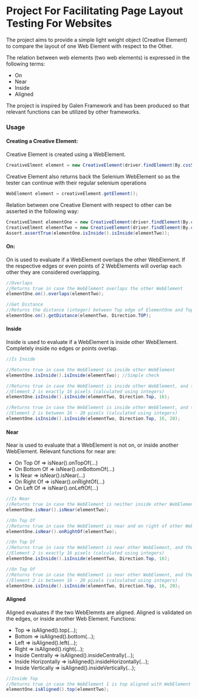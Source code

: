 # Project For Facilitating Page Layout Testing For Websites
The project aims to provide a simple light weight object (Creative Element) to compare the layout of one Web Element with respect to the Other.

The relation between web elements (two web elements) is expressed in the following terms:
* On
* Near
* Inside
* Aligned

The project is inspired by Galen Framework and has been produced so that relevant functions can be utilized by other frameworks.

### Usage

#### Creating a Creative Element:

Creative Element is created using a WebElement. 
```java
CreativeElment element = new CreativeElement(driver.findElement(By.cssSelector(...)));
```

Creative Element also returns back the Selenium WebElement so as the tester can continue with their regular selenium operations

```java
WebElement element = creativeElement.getElement();
```

Relation between one Creative Element with respect to other can be asserted in the following way:
```java
CreativeElment elementOne = new CreativeElement(driver.findElement(By.cssSelector(...)));
CreativeElment elementTwo = new CreativeElement(driver.findElement(By.cssSelector(...)));
Assert.assertTrue(elementOne.isInside().isInside(elementTwo));
```

#### On:

On is used to evaluate if a WebElement overlaps the other WebElement. If the respective edges or even points of 2 WebElements will overlap each other they are considered overlapping.

```java
//Overlaps
//Returns true in case the WebElement overlaps the other WebElement
elementOne.on().overlaps(elementTwo);

//Get Distance
//Returns the distance (integer) between Top edge of ElementOne and Top Edge of ElementTwo
elementOne.on().getDistance(elementTwo, Direction.TOP); 
```

#### Inside

Inside is used to evaluate if a WebElement is inside other WebElement. Completely inside no edges or points overlap.

```java
//Is Inside

//Returns true in case the WebElement is inside other WebElement
elementOne.isInside().isInside(elementTwo); //Simple check

//Returns true in case the WebElement is inside other WebElement, and the distance between the Top Edge of Element 1, and Top Edge of
//Element 2 is exactly 16 pixels (calculated using integers)
elementOne.isInside().isInside(elementTwo, Direction.Top, 16); 

//Returns true in case the WebElement is inside other WebElement, and the distance between the Top Edge of Element 1, and Top Edge of
//Element 2 is between 16 - 20 pixels (calculated using integers)
elementOne.isInside().isInside(elementTwo, Direction.Top, 16, 20); 

```

#### Near

Near is used to evaluate that a WebElement is not on, or inside another WebElement. Relevant functions for near are:
* On Top Of => isNear().onTopOf(...)
* On Bottom Of => isNear().onBottomOf(...)
* Is Near => isNear().isNear(...) 
* On Right Of => isNear().onRightOf(...)
* On Left Of => isNear().onLeftOf(...)

```java
//Is Near
//Returns true in case the WebElement is neither inside other WebElement, nor on the other WebElement
elementOne.isNear().isNear(elementTwo);

//On Top Of
//Returns true in case the WebElement is near and on right of other WebElement
elementOne.isNear().onRightOf(elementTwo);

//On Top Of
//Returns true in case the WebElement is near other WebElement, and the distance between the Top Edge of Element 1, and Top Edge of
//Element 2 is exactly 16 pixels (calculated using integers)
elementOne.isInside().isInside(elementTwo, Direction.Top, 16); 

//On Top Of
//Returns true in case the WebElement is near other WebElement, and the distance between the Top Edge of Element 1, and Top Edge of
//Element 2 is between 16 - 20 pixels (calculated using integers)
elementOne.isInside().isInside(elementTwo, Direction.Top, 16, 20);
```

#### Aligned

Aligned evaluates if the two WebElemnts are aligned. Aligned is validated on the edges, or inside another Web Element. Functions:
* Top => isAligned().top(...); 
* Bottom => isAligned().bottom(...); 
* Left => isAligned().left(...); 
* Right => isAligned().right(...); 
* Inside Centrally => isAligned().insideCentrally(...); 
* Inside Horizontally => isAligned().insideHorizontally(...); 
* Inside Vertically => isAligned().insideVertically(...); 

```java
//Inside Top
//Returns true in case the WebElement 1 is top aligned with WebElement 2
elementOne.isAligned().top(elementTwo);
```
